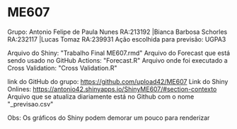 # ME607
Grupo: Antonio Felipe de Paula Nunes RA:213192 |Bianca Barbosa Schorles RA:232117 |Lucas Tomaz RA:239931
Ação escolhida para previsão: UGPA3

Arquivo do Shiny: "Trabalho Final ME607.rmd"
Arquivo do Forecast que está sendo usado no GitHub Actions: "Forecast.R"
Arquivo onde foi executado a Cross Validation: "Cross Validation.R"

link do GitHub do grupo: https://github.com/upload42/ME607 
Link do Shiny Onlines: https://antonio42.shinyapps.io/ShinyME607/#section-contexto
Arquivo que se atualiza diariamente está no Github com o nome "_previsao.csv"

Obs: Os gráficos do Shiny podem demorar um pouco para renderizar
